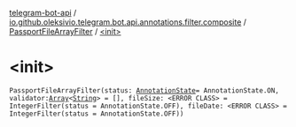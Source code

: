 [telegram-bot-api](../../index.md) / [io.github.oleksivio.telegram.bot.api.annotations.filter.composite](../index.md) / [PassportFileArrayFilter](index.md) / [&lt;init&gt;](./-init-.md)

# &lt;init&gt;

`PassportFileArrayFilter(status: `[`AnnotationState`](../../io.github.oleksivio.telegram.bot.api.model.annotation/-annotation-state/index.md)` = AnnotationState.ON, validator: `[`Array`](https://kotlinlang.org/api/latest/jvm/stdlib/kotlin/-array/index.html)`<`[`String`](https://kotlinlang.org/api/latest/jvm/stdlib/kotlin/-string/index.html)`> = [], fileSize: <ERROR CLASS> = IntegerFilter(status = AnnotationState.OFF), fileDate: <ERROR CLASS> = IntegerFilter(status = AnnotationState.OFF))`